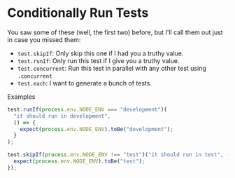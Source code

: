 # Conditionally Run Tests

You saw some of these (well, the first two) before, but I'll call them out just in case you missed them:

- `test.skipIf`: Only skip this one if I had you a truthy value.
- `test.runIf`: Only run this test if I give you a truthy value.
- `test.concurrent`: Run this test in parallel with any other test using `.concurrent`
- `test.each`: I want to generate a bunch of tests.

Examples

```ts
test.runIf(process.env.NODE_ENV === "development")(
  "it should run in development",
  () => {
    expect(process.env.NODE_ENV).toBe("development");
  }
);
```

```ts
test.skipIf(process.env.NODE_ENV !== "test")("it should run in test", () => {
  expect(process.env.NODE_ENV).toBe("test");
});
```
